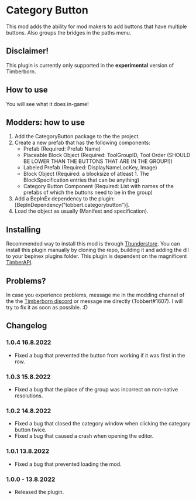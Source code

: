 # Category Button

This mod adds the ability for mod makers to add buttons that have multiple buttons. Also groups the bridges in the paths menu. 

## Disclaimer!

This plugin is currently only supported in the **experimental** version of Timberborn.

## How to use

You will see what it does in-game!

## Modders: how to use

1. Add the CategoryButton package to the the project.
2. Create a new prefab that has the following components: 
   - Prefab (Required: Prefab Name)
   - Placeable Block Object (Required: ToolGroupID, Tool Order (SHOULD BE LOWER THAN THE BUTTONS THAT ARE IN THE GROUP!))
   - Labeled Prefab (Required: DisplayNameLocKey, Image)
   - Block Object (Required: a blocksize of atleast 1. The BlockSpecification entries that can be anything)
   - Category Button Component (Required: List with names of the prefabs of which the buttons need to be in the group)
3. Add a BepInEx dependency to the plugin: [BepInDependency("tobbert.categorybutton")].
4. Load the object as usually (Manifest and specification).

## Installing

Recommended way to install this mod is through [Thunderstore](https://timberborn.thunderstore.io/). You can install this plugin manually by cloning the repo, building it
and adding the dll to your bepinex plugins folder. This plugin is dependent on the magnificent [TimberAPI](https://github.com/Timberborn-Modding-Central/TimberAPI).

## Problems?

In case you experience problems, message me in the modding channel of the the [Timberborn discord](https://discord.gg/mfbBF4cWpX) or message me directly (Tobbert#1607). I will try to fix it as soon as possible. :D

## Changelog

### 1.0.4 16.8.2022

- Fixed a bug that prevented the button from working if it was first in the row.

### 1.0.3 15.8.2022

- Fixed a bug that the place of the group was incorrect on non-native resolutions.

### 1.0.2 14.8.2022

- Fixed a bug that closed the category window when clicking the category button twice. 
- Fixed a bug that caused a crash when opening the editor.

### 1.0.1 13.8.2022

- Fixed a bug that prevented loading the mod. 

### 1.0.0 - 13.8.2022

- Released the plugin.

